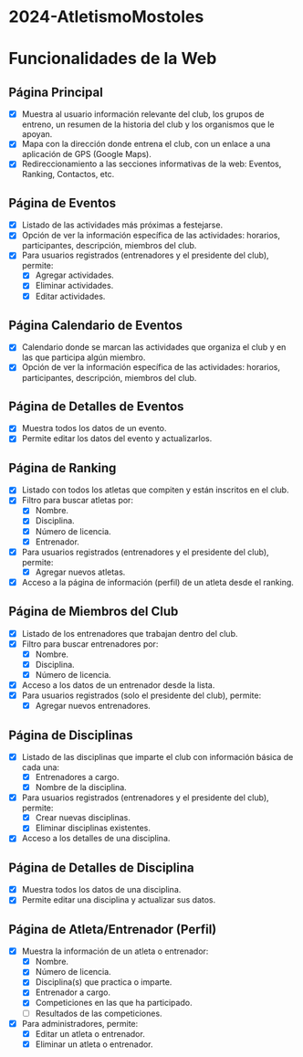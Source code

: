 # 2024-AtletismoMostoles

# Funcionalidades de la Web

## Página Principal
- [x] Muestra al usuario información relevante del club, los grupos de entreno, un resumen de la historia del club y los organismos que le apoyan.
- [x] Mapa con la dirección donde entrena el club, con un enlace a una aplicación de GPS (Google Maps).
- [x] Redireccionamiento a las secciones informativas de la web: Eventos, Ranking, Contactos, etc.

## Página de Eventos
- [x] Listado de las actividades más próximas a festejarse.
- [x] Opción de ver la información específica de las actividades: horarios, participantes, descripción, miembros del club.
- [x] Para usuarios registrados (entrenadores y el presidente del club), permite:
    - [x] Agregar actividades.
    - [x] Eliminar actividades.
    - [x] Editar actividades.

## Página Calendario de Eventos
- [x] Calendario donde se marcan las actividades que organiza el club y en las que participa algún miembro.
- [x] Opción de ver la información específica de las actividades: horarios, participantes, descripción, miembros del club.

## Página de Detalles de Eventos
- [x] Muestra todos los datos de un evento.
- [x] Permite editar los datos del evento y actualizarlos.

## Página de Ranking
- [x] Listado con todos los atletas que compiten y están inscritos en el club.
- [x] Filtro para buscar atletas por:
    - [x] Nombre.
    - [x] Disciplina.
    - [x] Número de licencia.
    - [x] Entrenador.
- [x] Para usuarios registrados (entrenadores y el presidente del club), permite:
    - [x] Agregar nuevos atletas.
- [x] Acceso a la página de información (perfil) de un atleta desde el ranking.

## Página de Miembros del Club
- [x] Listado de los entrenadores que trabajan dentro del club.
- [x] Filtro para buscar entrenadores por:
    - [x] Nombre.
    - [x] Disciplina.
    - [x] Número de licencia.
- [x] Acceso a los datos de un entrenador desde la lista.
- [x] Para usuarios registrados (solo el presidente del club), permite:
    - [x] Agregar nuevos entrenadores.

## Página de Disciplinas
- [x] Listado de las disciplinas que imparte el club con información básica de cada una:
    - [x] Entrenadores a cargo.
    - [x] Nombre de la disciplina.
- [x] Para usuarios registrados (entrenadores y el presidente del club), permite:
    - [x] Crear nuevas disciplinas.
    - [x] Eliminar disciplinas existentes.
- [x] Acceso a los detalles de una disciplina.

## Página de Detalles de Disciplina
- [x] Muestra todos los datos de una disciplina.
- [x] Permite editar una disciplina y actualizar sus datos.

## Página de Atleta/Entrenador (Perfil)
- [x] Muestra la información de un atleta o entrenador:
    - [x] Nombre.
    - [x] Número de licencia.
    - [x] Disciplina(s) que practica o imparte.
    - [x] Entrenador a cargo.
    - [x] Competiciones en las que ha participado.
    - [ ] Resultados de las competiciones.
- [x] Para administradores, permite:
    - [x] Editar un atleta o entrenador.
    - [x] Eliminar un atleta o entrenador.
